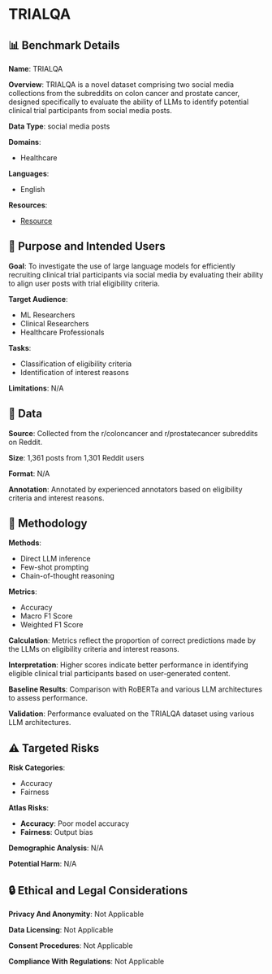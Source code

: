 # TRIALQA

## 📊 Benchmark Details

**Name**: TRIALQA

**Overview**: TRIALQA is a novel dataset comprising two social media collections from the subreddits on colon cancer and prostate cancer, designed specifically to evaluate the ability of LLMs to identify potential clinical trial participants from social media posts.

**Data Type**: social media posts

**Domains**:
- Healthcare

**Languages**:
- English

**Resources**:
- [Resource](N/A)

## 🎯 Purpose and Intended Users

**Goal**: To investigate the use of large language models for efficiently recruiting clinical trial participants via social media by evaluating their ability to align user posts with trial eligibility criteria.

**Target Audience**:
- ML Researchers
- Clinical Researchers
- Healthcare Professionals

**Tasks**:
- Classification of eligibility criteria
- Identification of interest reasons

**Limitations**: N/A

## 💾 Data

**Source**: Collected from the r/coloncancer and r/prostatecancer subreddits on Reddit.

**Size**: 1,361 posts from 1,301 Reddit users

**Format**: N/A

**Annotation**: Annotated by experienced annotators based on eligibility criteria and interest reasons.

## 🔬 Methodology

**Methods**:
- Direct LLM inference
- Few-shot prompting
- Chain-of-thought reasoning

**Metrics**:
- Accuracy
- Macro F1 Score
- Weighted F1 Score

**Calculation**: Metrics reflect the proportion of correct predictions made by the LLMs on eligibility criteria and interest reasons.

**Interpretation**: Higher scores indicate better performance in identifying eligible clinical trial participants based on user-generated content.

**Baseline Results**: Comparison with RoBERTa and various LLM architectures to assess performance.

**Validation**: Performance evaluated on the TRIALQA dataset using various LLM architectures.

## ⚠️ Targeted Risks

**Risk Categories**:
- Accuracy
- Fairness

**Atlas Risks**:
- **Accuracy**: Poor model accuracy
- **Fairness**: Output bias

**Demographic Analysis**: N/A

**Potential Harm**: N/A

## 🔒 Ethical and Legal Considerations

**Privacy And Anonymity**: Not Applicable

**Data Licensing**: Not Applicable

**Consent Procedures**: Not Applicable

**Compliance With Regulations**: Not Applicable
